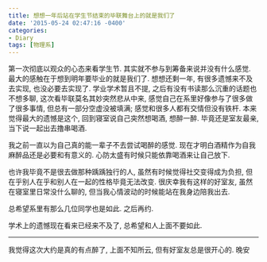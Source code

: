 ```yaml
---
title: 想想一年后站在学生节结束的毕联舞台上的就是我们了
date: '2015-05-24 02:47:16 -0400'
categories:
- Diary
tags: [物理系]
---
```

第一次彻底以观众的心态来看学生节. 其实就不参与到筹备来说并没有什么感觉. 最大的感触在于想到明年要毕业的就是我们了. 想想还剩一年, 有很多遗憾来不及去实现, 也没必要去实现了.
学业学术暂且不提, 之后有没有书读那么沉重的话题也不想多聊, 这次看毕联莫名其妙突然悲从中来, 感觉自己在系里好像参与了很多做了很多事情, 但总有一部分空虚没被填满; 感觉和很多人都有交情但没有铁杆. 本来觉得最大的遗憾是这个, 回到寝室说自己突然想喝酒, 想醉一醉. 毕竟还是室友最亲, 当下说一起出去撸串喝酒.

我之前一直以为自己真的能一辈子不去尝试喝醉的感觉. 现在才明白酒精作为自我麻醉品还是必要和有意义的. 心防太盛有时候只能依靠喝酒来让自己放下.

也许我毕竟不是很去做那种踽踽独行的人, 虽然有时候觉得社交变得成为负担, 但在乎别人在乎和别人在一起的性格毕竟无法改变. 很庆幸我有这样的好室友, 虽然在寝室里日常没什么聊的, 但当我心情波动的时候能站在我身边陪我出去.

总希望系里有那么几位同学也是如此. 之后再约.

学术上的遗憾现在看来已经来不及了, 总希望和人上面不要如此.

----

我觉得这次大约是真的有点醉了, 上面不知所云, 但有好室友总是很开心的. 晚安
